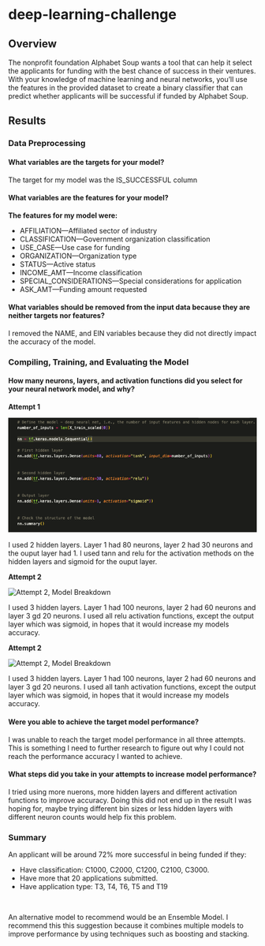 # deep-learning-challenge

## Overview

The nonprofit foundation Alphabet Soup wants a tool that can help it select the applicants for funding with the best chance of success in their ventures. With your knowledge of machine learning and neural networks, you’ll use the features in the provided dataset to create a binary classifier that can predict whether applicants will be successful if funded by Alphabet Soup.

## Results

### Data Preprocessing

#### What variables are the targets for your model?

The target for my model was the IS_SUCCESSFUL column 

#### What variables are the features for your model?

**The features for my model were:**

- AFFILIATION—Affiliated sector of industry
- CLASSIFICATION—Government organization classification
- USE_CASE—Use case for funding
- ORGANIZATION—Organization type
- STATUS—Active status
- INCOME_AMT—Income classification
- SPECIAL_CONSIDERATIONS—Special considerations for application
- ASK_AMT—Funding amount requested

#### What variables should be removed from the input data because they are neither targets nor features?

I removed the NAME, and EIN variables because they did not directly impact the accuracy of the model.

### Compiling, Training, and Evaluating the Model

#### How many neurons, layers, and activation functions did you select for your neural network model, and why?

**Attempt 1** <br>

![Attempt 1, Model Breakdown](images/Attempt1.png) <br>

I used 2 hidden layers.  Layer 1 had 80 neurons, layer 2 had 30 neurons and the ouput layer had 1.  I used tann and relu for the activation methods on the hidden layers and sigmoid for the ouput layer. <br>

**Attempt 2** <br>

![Attempt 2, Model Breakdown](images/Attempt2.png) <br>

I used 3 hidden layers. Layer 1 had 100 neurons, layer 2 had 60 neurons and layer 3 gd 20 neurons. I used all relu activation functions, except the output layer which was sigmoid, in hopes that it would increase my models accuracy. <br>

**Attempt 2** <br>

![Attempt 2, Model Breakdown](images/Attempt2.png) <br>

I used 3 hidden layers. Layer 1 had 100 neurons, layer 2 had 60 neurons and layer 3 gd 20 neurons. I used all tanh activation functions, except the output layer which was sigmoid, in hopes that it would increase my models accuracy. <br>


#### Were you able to achieve the target model performance?

I was unable to reach the target model performance in all three attempts. This is something I need to further research to figure out why I could not reach the performance accuracy I wanted to achieve. 

#### What steps did you take in your attempts to increase model performance?

I tried using more nuerons, more hidden layers and different activation functions to improve accuracy. Doing this did not end up in the result I was hoping for, maybe trying different bin sizes or less hidden layers with different neuron counts would help fix this problem. 

### Summary

An applicant will be around 72% more successful in being funded if they: <br>
- Have classification: C1000, C2000, C1200, C2100, C3000.
- Have more that 20 applications submitted.
- Have application type: T3, T4, T6, T5 and T19
<br>

An alternative model to recommend would be an Ensemble Model. I recommend this this suggestion because it combines multiple models to improve performance by using techniques such as boosting and stacking. 
